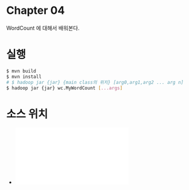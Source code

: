 # Chapter 04
 WordCount 에 대해서 배워본다.

# 실행 

``` bash
$ mvn build
$ mvn install
# $ hadoop jar {jar} {main class의 위치} [arg0,arg1,arg2 ... arg n]
$ hadoop jar {jar} wc.MyWordCount [...args]

```

# 소스 위치
 - ![소스가 있는곳](./wordcount/wordcount/src/wc/MyWordCount.java)
